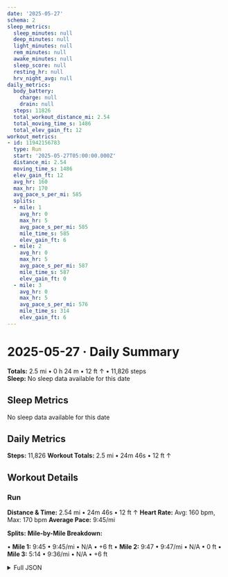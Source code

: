 ```yaml
---
date: '2025-05-27'
schema: 2
sleep_metrics:
  sleep_minutes: null
  deep_minutes: null
  light_minutes: null
  rem_minutes: null
  awake_minutes: null
  sleep_score: null
  resting_hr: null
  hrv_night_avg: null
daily_metrics:
  body_battery:
    charge: null
    drain: null
  steps: 11826
  total_workout_distance_mi: 2.54
  total_moving_time_s: 1486
  total_elev_gain_ft: 12
workout_metrics:
- id: 11942156783
  type: Run
  start: '2025-05-27T05:00:00.000Z'
  distance_mi: 2.54
  moving_time_s: 1486
  elev_gain_ft: 12
  avg_hr: 160
  max_hr: 170
  avg_pace_s_per_mi: 585
  splits:
  - mile: 1
    avg_hr: 0
    max_hr: 5
    avg_pace_s_per_mi: 585
    mile_time_s: 585
    elev_gain_ft: 6
  - mile: 2
    avg_hr: 0
    max_hr: 5
    avg_pace_s_per_mi: 587
    mile_time_s: 587
    elev_gain_ft: 0
  - mile: 3
    avg_hr: 0
    max_hr: 5
    avg_pace_s_per_mi: 576
    mile_time_s: 314
    elev_gain_ft: 6
---
```

# 2025-05-27 · Daily Summary
**Totals:** 2.5 mi • 0 h 24 m • 12 ft ↑ • 11,826 steps  
**Sleep:** No sleep data available for this date

## Sleep Metrics
No sleep data available for this date

## Daily Metrics
**Steps:** 11,826
**Workout Totals:** 2.5 mi • 24m 46s • 12 ft ↑

## Workout Details
### Run
**Distance & Time:** 2.54 mi • 24m 46s • 12 ft ↑
**Heart Rate:** Avg: 160 bpm, Max: 170 bpm
**Average Pace:** 9:45/mi

**Splits:**
**Mile-by-Mile Breakdown:**

• **Mile 1:** 9:45 • 9:45/mi • N/A • +6 ft
• **Mile 2:** 9:47 • 9:47/mi • N/A • 0 ft
• **Mile 3:** 5:14 • 9:36/mi • N/A • +6 ft


<details>
<summary>Full JSON</summary>

```json
{
  "date": "2025-05-27",
  "schema": 2,
  "sleep_metrics": {
    "sleep_minutes": null,
    "deep_minutes": null,
    "light_minutes": null,
    "rem_minutes": null,
    "awake_minutes": null,
    "sleep_score": null,
    "resting_hr": null,
    "hrv_night_avg": null
  },
  "daily_metrics": {
    "body_battery": {
      "charge": null,
      "drain": null
    },
    "steps": 11826,
    "total_workout_distance_mi": 2.54,
    "total_moving_time_s": 1486,
    "total_elev_gain_ft": 12
  },
  "workout_metrics": [
    {
      "id": 11942156783,
      "type": "Run",
      "start": "2025-05-27T05:00:00.000Z",
      "distance_mi": 2.54,
      "moving_time_s": 1486,
      "elev_gain_ft": 12,
      "avg_hr": 160,
      "max_hr": 170,
      "avg_pace_s_per_mi": 585,
      "splits": [
        {
          "mile": 1,
          "avg_hr": 0,
          "max_hr": 5,
          "avg_pace_s_per_mi": 585,
          "mile_time_s": 585,
          "elev_gain_ft": 6
        },
        {
          "mile": 2,
          "avg_hr": 0,
          "max_hr": 5,
          "avg_pace_s_per_mi": 587,
          "mile_time_s": 587,
          "elev_gain_ft": 0
        },
        {
          "mile": 3,
          "avg_hr": 0,
          "max_hr": 5,
          "avg_pace_s_per_mi": 576,
          "mile_time_s": 314,
          "elev_gain_ft": 6
        }
      ]
    }
  ]
}
```
</details>
